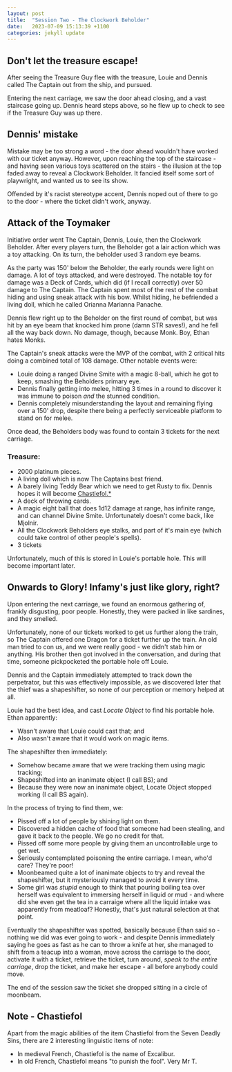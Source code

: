 ```yaml
---
layout: post
title:  "Session Two - The Clockwork Beholder"
date:   2023-07-09 15:13:39 +1100
categories: jekyll update
---
```

## Don't let the treasure escape!

After seeing the Treasure Guy flee with the treasure, Louie and Dennis called The Captain out from the ship, and pursued.

Entering the next carriage, we saw the door ahead closing, and a vast staircase going up. Dennis heard steps above, so he flew up to check to see if the Treasure Guy was up there.

## Dennis' mistake

Mistake may be too strong a word - the door ahead wouldn't have worked with our ticket anyway. However, upon
reaching the top of the staircase - and having seen various toys scattered on the stairs - the illusion at
the top faded away to reveal a Clockwork Beholder. It fancied itself some sort of playwright, and wanted us
to see its show.


Offended by it's racist stereotype accent, Dennis noped out of there to go to the door - where the ticket
didn't work, anyway.

## Attack of the Toymaker

Initiative order went The Captain, Dennis, Louie, then the Clockwork Beholder. After every players turn, the
Beholder got a lair action which was a toy attacking. On its turn, the beholder used 3 random eye beams.

As the party was 150' below the Beholder, the early rounds were light on damage. A lot of toys attacked, and
were destroyed. The notable toy for damage was a Deck of Cards, which did (if I recall correctly) over 50
damage to The Captain. The Captain spent most of the rest of the combat hiding and using sneak attack with
his bow. Whilst hiding, he befriended a living doll, which he called Orianna Marianna Panache.

Dennis flew right up to the Beholder on the first round of combat, but was hit by an eye beam that knocked
him prone (damn STR saves!), and he fell all the way back down. No damage, though, because Monk. Boy, Ethan
hates Monks.


The Captain's sneak attacks were the MVP of the combat, with 2 critical hits doing a combined total of 108
damage. Other notable events were:

* Louie doing a ranged Divine Smite with a magic 8-ball, which he got to keep, smashing the Beholders primary eye.
* Dennis finally getting into melee, hitting 3 times in a round to discover it was immune to poison *and* the stunned condition.
* Dennis completely misunderstanding the layout and remaining flying over a 150' drop, despite there being a perfectly serviceable platform to stand on for melee.

Once dead, the Beholders body was found to contain 3 tickets for the next carriage.

### Treasure:

* 2000 platinum pieces.
* A living doll which is now The Captains best friend.
* A barely living Teddy Bear which we need to get Rusty to fix. Dennis hopes it will become [Chastiefol.*](https://nanatsu-no-taizai.fandom.com/wiki/Chastiefol)
* A deck of throwing cards.
* A magic eight ball that does 1d12 damage at range, has infinite range, and can channel Divine Smite. Unfortunately doesn't come back, like Mjolnir.
* All the Clockwork Beholders eye stalks, and part of it's main eye (which could take control of other people's spells).
* 3 tickets

Unfortunately, much of this is stored in Louie's portable hole. This will become important later.

## Onwards to Glory! Infamy's just like glory, right?

Upon entering the next carriage, we found an enormous gathering of, frankly disgusting, poor people. Honestly, they were packed in like sardines, and they smelled.

Unfortunately, none of our tickets worked to get us further along the train, so The Captain offered one
Dragon for a ticket further up the train. An old man tried to con us, and we were really good - we didn't
stab him or anything. His brother then got involved in the conversation, and during that time, someone
pickpocketed the portable hole off Louie.


Dennis and the Captain immediately attempted to track down the perpetrator, but this was effectively
impossible, as we discovered later that the thief was a shapeshifter, so none of our perception or memory
helped at all.


Louie had the best idea, and cast <i>Locate Object</i> to find his portable hole. Ethan apparently:

* Wasn't aware that Louie could cast that; and
* Also wasn't aware that it would work on magic items.

The shapeshifter then immediately:

* Somehow became aware that we were tracking them using magic tracking;
* Shapeshifted into an inanimate object (I call BS); and
* Because they were now an inanimate object, Locate Object stopped working (I call BS again).

In the process of trying to find them, we:

* Pissed off a lot of people by shining light on them.
* Discovered a hidden cache of food that someone had been stealing, and gave it back to the people. We go no credit for that.
* Pissed off some more people by giving them an uncontrollable urge to get wet.
* Seriously contemplated poisoning the entire carriage. I mean, who'd care? They're poor!
* Moonbeamed quite a lot of inanimate objects to try and reveal the shapeshifter, but it mysteriously managed to avoid it every time.
* Some girl was <i>stupid</i> enough to think that pouring boiling tea over herself was equivalent to immersing herself in liquid or mud - and where did she even get the tea in a carraige where all the liquid intake was apparently from meatloaf? Honestly, that's just natural selection at that point.

Eventually the shapeshifter was spotted, basically because Ethan said so - nothing we did was ever going to
work - and despite Dennis immediately saying he goes as fast as he can to throw a knife at her, she managed
to shift from a teacup into a woman, move across the carriage to the door, activate it with a ticket,
retrieve the ticket, turn around, _speak to the entire carriage_, drop the ticket, and make her escape - all before anybody could move.

The end of the session saw the ticket she dropped sitting in a circle of moonbeam.

## Note - Chastiefol

Apart from the magic abilities of the item Chastiefol from the Seven Deadly Sins, there are 2 interesting linguistic items of note:

* In medieval French, Chastiefol is the name of Excalibur.
* In old French, Chastiefol means "to punish the fool". Very Mr T.

